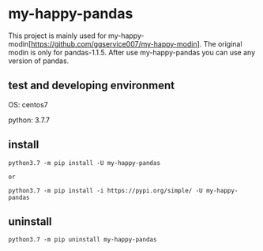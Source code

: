 # my-happy-pandas

This project is mainly used for my-happy-modin[https://github.com/ggservice007/my-happy-modin].  The original modin is only for pandas-1.1.5.
After use my-happy-pandas you can use any version of pandas.


## test and developing environment
OS: centos7

python:  3.7.7

## install
```shell
python3.7 -m pip install -U my-happy-pandas

or

python3.7 -m pip install -i https://pypi.org/simple/ -U my-happy-pandas

```

## uninstall
```shell
python3.7 -m pip uninstall my-happy-pandas
```
